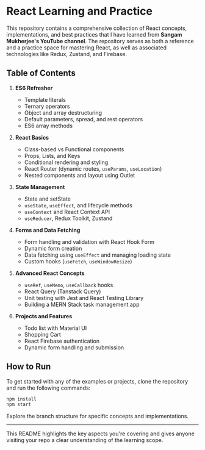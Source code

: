 # React Learning and Practice

This repository contains a comprehensive collection of React concepts, implementations, and best practices that I have learned from **Sangam Mukherjee's YouTube channel**. The repository serves as both a reference and a practice space for mastering React, as well as associated technologies like Redux, Zustand, and Firebase.

## Table of Contents
1. **ES6 Refresher**  
   - Template literals  
   - Ternary operators  
   - Object and array destructuring  
   - Default parameters, spread, and rest operators  
   - ES6 array methods

2. **React Basics**  
   - Class-based vs Functional components  
   - Props, Lists, and Keys  
   - Conditional rendering and styling  
   - React Router (dynamic routes, `useParams`, `useLocation`)  
   - Nested components and layout using Outlet

3. **State Management**  
   - State and setState  
   - `useState`, `useEffect`, and lifecycle methods  
   - `useContext` and React Context API  
   - `useReducer`, Redux Toolkit, Zustand

4. **Forms and Data Fetching**  
   - Form handling and validation with React Hook Form  
   - Dynamic form creation  
   - Data fetching using `useEffect` and managing loading state  
   - Custom hooks (`useFetch`, `useWindowResize`)

5. **Advanced React Concepts**  
   - `useRef`, `useMemo`, `useCallback` hooks  
   - React Query (Tanstack Query)  
   - Unit testing with Jest and React Testing Library  
   - Building a MERN Stack task management app

6. **Projects and Features**  
   - Todo list with Material UI  
   - Shopping Cart  
   - React Firebase authentication  
   - Dynamic form handling and submission

## How to Run
To get started with any of the examples or projects, clone the repository and run the following commands:

```bash
npm install
npm start
```

Explore the branch structure for specific concepts and implementations.

---

This README highlights the key aspects you're covering and gives anyone visiting your repo a clear understanding of the learning scope.
